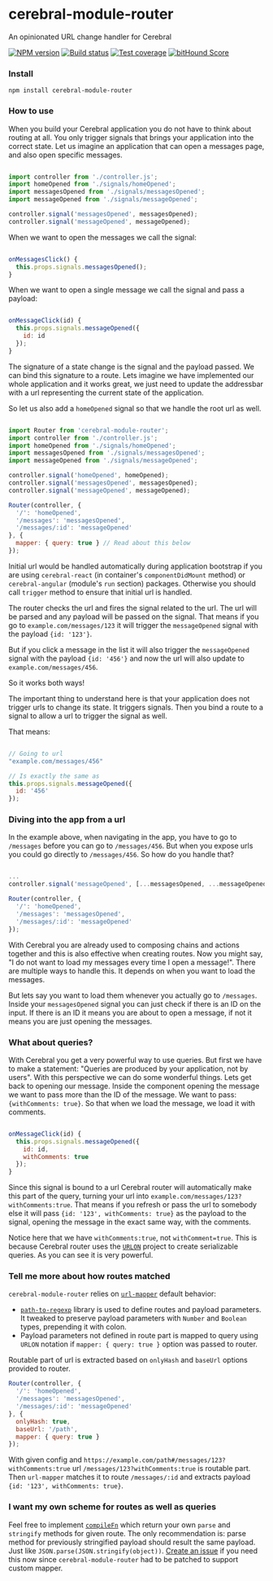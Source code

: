 # cerebral-module-router
An opinionated URL change handler for Cerebral

[![NPM version][npm-image]][npm-url]
[![Build status][travis-image]][travis-url]
[![Test coverage][coveralls-image]][coveralls-url]
[![bitHound Score][bithound-image]][bithound-url]

### Install

`npm install cerebral-module-router`

### How to use

When you build your Cerebral application you do not have to think about routing at all.
You only trigger signals that brings your application into the correct state.
Let us imagine an application that can open a messages page, and also open specific messages.

```javascript

import controller from './controller.js';
import homeOpened from './signals/homeOpened';
import messagesOpened from './signals/messagesOpened';
import messageOpened from './signals/messageOpened';

controller.signal('messagesOpened', messagesOpened);
controller.signal('messageOpened', messageOpened);
```

When we want to open the messages we call the signal:

```javascript

onMessagesClick() {
  this.props.signals.messagesOpened();
}
```

When we want to open a single message we call the signal and pass a payload:

```javascript

onMessageClick(id) {
  this.props.signals.messageOpened({
    id: id
  });
}
```

The signature of a state change is the signal and the payload passed. We can bind this signature to a route. Lets imagine we have implemented our whole application and it works great, we just need to update the addressbar with a url representing the current state of the application.

So let us also add a `homeOpened` signal so that we handle the root url as well.

```javascript

import Router from 'cerebral-module-router';
import controller from './controller.js';
import homeOpened from './signals/homeOpened';
import messagesOpened from './signals/messagesOpened';
import messageOpened from './signals/messageOpened';

controller.signal('homeOpened', homeOpened);
controller.signal('messagesOpened', messagesOpened);
controller.signal('messageOpened', messageOpened);

Router(controller, {
  '/': 'homeOpened',
  '/messages': 'messagesOpened',
  '/messages/:id': 'messageOpened'
}, {
  mapper: { query: true } // Read about this below
});
```

Initial url would be handled automatically during application bootstrap if you are using `cerebral-react` (in container's `componentDidMount` method) or `cerebral-angular` (module's `run` section) packages.
Otherwise you should call `trigger` method to ensure that initial url is handled.

The router checks the url and fires the signal related to the url. The url will be parsed and any payload will be passed on the signal. That means if you go to `example.com/messages/123` it will trigger the `messageOpened` signal with the payload `{id: '123'}`.

But if you click a message in the list it will also trigger the `messageOpened` signal with the payload `{id: '456'}` and now the url will also update to `example.com/messages/456`.

So it works both ways!

The important thing to understand here is that your application does not trigger urls to change its state.
It triggers signals. Then you bind a route to a signal to allow a url to trigger the signal as well.

That means:

```javascript

// Going to url
"example.com/messages/456"

// Is exactly the same as
this.props.signals.messageOpened({
  id: '456'
});
```

### Diving into the app from a url
In the example above, when navigating in the app, you have to go to `/messages` before you can go to `/messages/456`.
But when you expose urls you could go directly to `/messages/456`. So how do you handle that?

```javascript

...
controller.signal('messageOpened', [...messagesOpened, ...messageOpened]);

Router(controller, {
  '/': 'homeOpened',
  '/messages': 'messagesOpened',
  '/messages/:id': 'messageOpened'
});
```

With Cerebral you are already used to composing chains and actions together and this is also effective when creating routes.
Now you might say, "I do not want to load my messages every time I open a message!".
There are multiple ways to handle this. It depends on when you want to load the messages.

But lets say you want to load them whenever you actually go to `/messages`.
Inside your `messagesOpened` signal you can just check if there is an ID on the input.
If there is an ID it means you are about to open a message, if not it means you are just opening the messages.

### What about queries?
With Cerebral you get a very powerful way to use queries.
But first we have to make a statement: "Queries are produced by your application, not by users".
With this perspective we can do some wonderful things. Lets get back to opening our message.
Inside the component opening the message we want to pass more than the ID of the message.
We want to pass: `{withComments: true}`. So that when we load the message, we load it with comments.

```javascript

onMessageClick(id) {
  this.props.signals.messageOpened({
    id: id,
    withComments: true
  });
}
```

Since this signal is bound to a url Cerebral router will automatically make this part of the query, turning your url into `example.com/messages/123?withComments:true`.
That means if you refresh or pass the url to somebody else it will pass `{id: '123', withComments: true}` as the payload to the signal, opening the message in the exact same way, with the comments.

Notice here that we have `withComments:true`, not `withComment=true`.
This is because Cerebral router uses the [`URLON`](https://github.com/vjeux/URLON) project to create serializable queries.
As you can see it is very powerful.

### Tell me more about how routes matched

`cerebral-module-router` relies on [`url-mapper`](https://github.com/cerebral/url-mapper) default behavior:

* [`path-to-regexp`](https://github.com/pillarjs/path-to-regexp) library is used to define routes and payload parameters.
It tweaked to preserve payload parameters with `Number` and `Boolean` types, prepending it with colon.
* Payload parameters not defined in route part is mapped to query using `URLON` notation if `mapper: { query: true }` option was passed to router.

Routable part of url is extracted based on `onlyHash` and `baseUrl` options provided to router.

```javascript
Router(controller, {
  '/': 'homeOpened',
  '/messages': 'messagesOpened',
  '/messages/:id': 'messageOpened'
}, {
  onlyHash: true,
  baseUrl: '/path',
  mapper: { query: true }
});
```

With given config and `https://example.com/path#/messages/123?withComments:true` url `/messages/123?withComments:true` is routable part.
Then `url-mapper` matches it to route `/messages/:id` and extracts payload `{id: '123', withComments: true}`.

### I want my own scheme for routes as well as queries

Feel free to implement [`compileFn`](https://github.com/cerebral/url-mapper/#matcher) which return your own `parse` and `stringify` methods for given route.
The only recommendation is: parse method for previously stringified payload should result the same payload. Just like `JSON.parse(JSON.stringify(object))`.
[Create an issue](https://github.com/cerebral/cerebral-module-router/issues/new) if you need this now since `cerebral-module-router` had to be patched to support custom mapper.

[npm-image]: https://img.shields.io/npm/v/cerebral-module-router.svg?style=flat
[npm-url]: https://npmjs.org/package/cerebral-module-router
[travis-image]: https://img.shields.io/travis/cerebral/cerebral-module-router.svg?style=flat
[travis-url]: https://travis-ci.org/cerebral/cerebral-module-router
[coveralls-image]: https://img.shields.io/coveralls/cerebral/cerebral-module-router.svg?style=flat
[coveralls-url]: https://coveralls.io/r/cerebral/cerebral-module-router?branch=master
[bithound-image]: https://www.bithound.io/github/cerebral/cerebral-module-router/badges/score.svg
[bithound-url]: https://www.bithound.io/github/cerebral/cerebral-module-router
